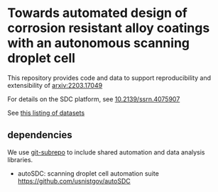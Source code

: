 Towards automated design of corrosion resistant alloy coatings with an autonomous scanning droplet cell
=======================================================================================================

This repository provides code and data to support reproducibility and extensibility of [arxiv:2203.17049](https://arxiv.org/abs/2203.17049)

For details on the SDC platform, see [10.2139/ssrn.4075907](https://dx.doi.org/10.2139/ssrn.4075907)

See [this listing of datasets](data/README.org)


## dependencies
We use [git-subrepo](https://github.com/ingydotnet/git-subrepo) to include shared automation and data analysis libraries.

- autoSDC: scanning droplet cell automation suite https://github.com/usnistgov/autoSDC
